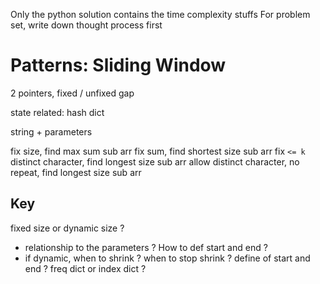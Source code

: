 Only the python solution contains the time complexity stuffs
For problem set, write down thought process first

# Patterns: Sliding Window
2 pointers, fixed / unfixed gap

state related: hash dict

string + parameters

fix size, find max sum sub arr
fix sum, find shortest size sub arr
fix `<= k` distinct character, find longest size sub arr
allow distinct character, no repeat, find longest size sub arr


## Key
fixed size or dynamic size ?
  - relationship to the parameters ? How to def start and end ?
  - if dynamic, when to shrink ? when to stop shrink ?
define of start and end ?
freq dict or index dict ?

